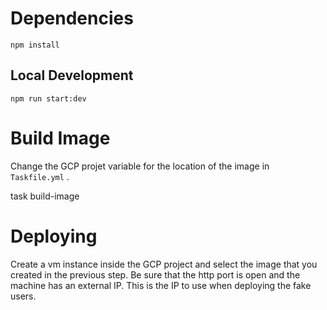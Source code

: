 # Dependencies
`npm install`

## Local Development
`npm run start:dev`

# Build Image
Change the GCP projet variable for the location of the image in `Taskfile.yml` . 

task build-image

# Deploying
Create a vm instance inside the GCP project and select the image that you created in the previous step. Be sure that the http port is open and the machine has an external IP. This is the IP to use when deploying the fake users.
